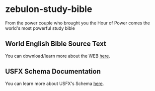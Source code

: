 # zebulon-study-bible
From the power couple who brought you the Hour of Power comes the world's most powerful study bible

## World English Bible Source Text

You can download/learn more about the WEB [here](https://ebible.org/find/details.php?id=eng-web).

## USFX Schema Documentation

You can learn more about USFX's Schema [here](https://ebible.org/usfx/usfx.htm).

